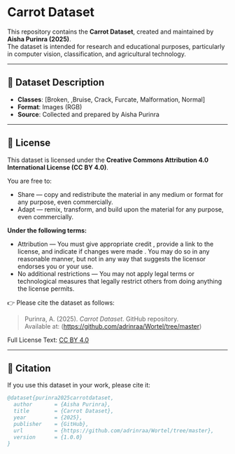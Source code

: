 # Carrot Dataset

This repository contains the **Carrot Dataset**, created and maintained by **Aisha Purinra (2025)**.  
The dataset is intended for research and educational purposes, particularly in computer vision, classification, and agricultural technology.

---

## 📂 Dataset Description
- **Classes**: [Broken, ,Bruise, Crack, Furcate, Malformation, Normal]  
- **Format**: Images (RGB)  
- **Source**: Collected and prepared by Aisha Purinra 

---

## 📜 License
This dataset is licensed under the **Creative Commons Attribution 4.0 International License (CC BY 4.0)**.  

You are free to:
- Share — copy and redistribute the material in any medium or format for any purpose, even commercially.  
- Adapt — remix, transform, and build upon the material for any purpose, even commercially.  

**Under the following terms:**
- Attribution — You must give appropriate credit , provide a link to the license, and indicate if changes were made . You may do so in any reasonable manner, but not in any way that suggests the licensor endorses you or your use.
- No additional restrictions — You may not apply legal terms or technological measures that legally restrict others from doing anything the license permits.  

👉 Please cite the dataset as follows:  

> Purinra, A. (2025). *Carrot Dataset*. GitHub repository.  
> Available at: (https://github.com/adrinraa/Wortel/tree/master)

Full License Text: [CC BY 4.0](https://creativecommons.org/licenses/by/4.0/)

---

## 📖 Citation
If you use this dataset in your work, please cite it:  

```bibtex
@dataset{purinra2025carrotdataset,
  author       = {Aisha Purinra},
  title        = {Carrot Dataset},
  year         = {2025},
  publisher    = {GitHub},
  url          = {https://github.com/adrinraa/Wortel/tree/master},
  version      = {1.0.0}
}

